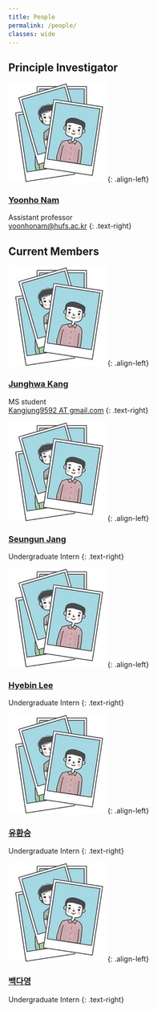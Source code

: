 ```yaml
---
title: People
permalink: /people/
classes: wide
---
```


## Principle Investigator

![image-left](/assets/images/people/person.JPG){: .align-left}

### [Yoonho Nam](https://yoonhonam.github.io/)
  
  
Assistant professor  
[yoonhonam@hufs.ac.kr](mailto:yoonhonam@hufs.ac.kr)
{: .text-right}  




## Current Members

![image-left](/assets/images/people/person.JPG){: .align-left}

### [Junghwa Kang]()  
  
  
MS student  
[Kangjung9592 AT gmail.com]()
{: .text-right}  




![image-left](/assets/images/people/person.JPG){: .align-left}

### [Seungun Jang]()  
  
  
  
Undergraduate Intern
{: .text-right}  




![image-left](/assets/images/people/person.JPG){: .align-left}

### [Hyebin Lee]()  
  
  
  
Undergraduate Intern
{: .text-right}  




![image-left](/assets/images/people/person.JPG){: .align-left}

### [유환승]()  
  
  
  
Undergraduate Intern
{: .text-right}  
 



![image-left](/assets/images/people/person.JPG){: .align-left}

### [백다영]()  
  
  
  
Undergraduate Intern
{: .text-right}  
